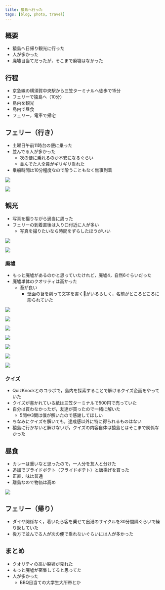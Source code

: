 ```yaml
---
title: 猿島へ行った
tags: [blog, photo, travel]
---
```


## 概要
- 猿島へ日帰り観光に行った
- 人が多かった
- 廃墟目当てだったが，そこまで廃墟はなかった

## 行程
- 京急線の横須賀中央駅から三笠ターミナルへ徒歩で15分
- フェリーで猿島へ（10分）
- 島内を観光
- 島内で昼食
- フェリー，電車で帰宅

## フェリー（行き）
- 土曜日午前11時台の便に乗った
- 並んでる人が多かった
	- 次の便に乗れるのか不安になるぐらい
	- 並んでた人全員がギリギリ乗れた
- 乗船時間は10分程度なので酔うこともなく無事到着

![](blog/2023/0618-sarushima-island/DSC_0069.webp)

![](blog/2023/0618-sarushima-island/DSC_0070.webp)

## 観光
- 写真を撮りながら適当に周った
- フェリーの到着直後は入り口付近に人が多い
	- 写真を撮りたいなら時間をずらしたほうがいい

![](blog/2023/0618-sarushima-island/DSC01320.webp)

![](blog/2023/0618-sarushima-island/DSC01327.webp)


### 廃墟
- もっと廃墟があるのかと思っていたけれど，廃墟4，自然6ぐらいだった
- 廃墟単体のクオリティは高かった
	- 苔が良い
		- 壁面の苔を削って文字を書く💩がいるらしく，名前がところどころに彫られていた

![](blog/2023/0618-sarushima-island/DSC01392.webp)

![](blog/2023/0618-sarushima-island/DSC01393.webp)

![](blog/2023/0618-sarushima-island/DSC01324.webp)

![](blog/2023/0618-sarushima-island/DSC01323.webp)

![](blog/2023/0618-sarushima-island/DSC01371.webp)

![](blog/2023/0618-sarushima-island/DSC01395.webp)

![](blog/2023/0618-sarushima-island/DSC01396.webp)

### クイズ
- QuizKnockとのコラボで，島内を探索することで解けるクイズ企画をやっていた
- クイズが書かれている紙は三笠ターミナルで500円で売っていた
- 自分は買わなかったが，友達が買ったので一緒に解いた
	- 5問中3問は僕が解いたので感謝してほしい
- ちなみにクイズを解いても，達成感以外に特に得られるものはない
- 猿島に行かないと解けないが，クイズの内容自体は猿島とはそこまで関係なかった

## 昼食
- カレーは重いなと思ったので，一人分を友人と分けた
- 追加でプライドポテト（フライドポテト）と唐揚げを買った
- 正直，味は普通
- 離島なので物価は高め

![](blog/2023/0618-sarushima-island/IMG_20230618_152924_584.webp)

## フェリー（帰り）
- ダイヤ関係なく，着いたら客を乗せて出港のサイクルを30分間隔ぐらいで繰り返していた
- 後方で並んでる人が次の便で乗れないぐらいには人が多かった

## まとめ
- クオリティの高い廃墟が見れた
- もっと廃墟が密集してると思ってた
- 人が多かった
	- BBQ目当ての大学生大所帯とか
